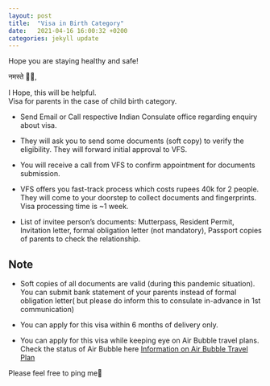 ```yaml
---
layout: post
title:  "Visa in Birth Category"
date:   2021-04-16 16:00:32 +0200
categories: jekyll update
---
```

Hope you are staying healthy and safe!  

नमस्ते 🙏🏻, 

I Hope, this will be helpful.  
Visa for parents in the case of child birth category.

* Send Email or Call respective Indian Consulate office regarding enquiry about visa.

* They will ask you to send some documents (soft copy) to verify the eligibility. They will forward initial approval to VFS. 

* You will receive a call from VFS to confirm appointment for documents submission.

* VFS offers you fast-track process which costs rupees 40k for 2 people. They will come to your doorstep to collect documents and fingerprints. Visa processing time is ~1 week. 

* List of invitee person’s documents: Mutterpass, Resident Permit, Invitation letter, formal obligation letter (not mandatory), Passport copies of parents to check the relationship.

## Note 
* Soft copies of all documents are valid (during this pandemic situation). You can submit bank statement of your parents instead of formal obligation letter( but please do inform this to consulate in-advance in 1st communication)

* You can apply for this visa within 6 months of delivery only.
  
* You can apply for this visa while keeping eye on Air Bubble travel plans. Check the status of Air Bubble here [Information on Air Bubble Travel Plan](https://www.civilaviation.gov.in/en/about-air-transport-bubbles)  

Please feel free to ping me🙏

